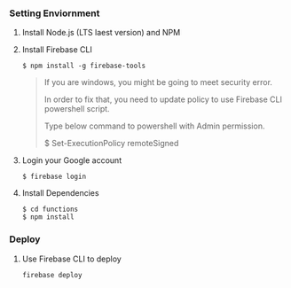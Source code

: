 ### Setting Enviornment

1. Install Node.js (LTS laest version) and NPM

2. Install Firebase CLI

    ```
    $ npm install -g firebase-tools
    ```

    > If you are windows, you might be going to meet security error.
    >
    > In order to fix that, you need to update policy to use Firebase CLI powershell script.
    >
    > Type below command to powershell with Admin permission.  
    >
    > $ Set-ExecutionPolicy remoteSigned

3. Login your Google account
    ```
    $ firebase login
    ```

4. Install Dependencies
    ```
    $ cd functions
    $ npm install
    ```

### Deploy

1. Use Firebase CLI to deploy
    ```
    firebase deploy
    ```